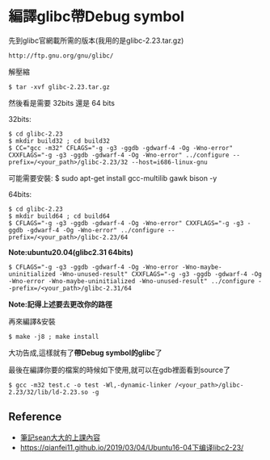 # 編譯glibc帶Debug symbol


先到glibc官網載所需的版本(我用的是glibc-2.23.tar.gz)

    http://ftp.gnu.org/gnu/glibc/

解壓縮

    $ tar -xvf glibc-2.23.tar.gz

然後看是需要 32bits 還是 64 bits

32bits:

    $ cd glibc-2.23
    $ mkdir build32 ; cd build32
    $ CC="gcc -m32" CFLAGS="-g -g3 -ggdb -gdwarf-4 -Og -Wno-error" CXXFLAGS="-g -g3 -ggdb -gdwarf-4 -Og -Wno-error" ../configure --prefix=/<your_path>/glibc-2.23/32 --host=i686-linux-gnu

可能需要安裝:
    $ sudo apt-get install gcc-multilib gawk bison -y

64bits:

    $ cd glibc-2.23
    $ mkdir build64 ; cd build64
    $ CFLAGS="-g -g3 -ggdb -gdwarf-4 -Og -Wno-error" CXXFLAGS="-g -g3 -ggdb -gdwarf-4 -Og -Wno-error" ../configure --prefix=/<your_path>/glibc-2.23/64
    
**Note:ubuntu20.04(glibc2.31 64bits)**
    
    $ CFLAGS="-g -g3 -ggdb -gdwarf-4 -Og -Wno-error -Wno-maybe-uninitialized -Wno-unused-result" CXXFLAGS="-g -g3 -ggdb -gdwarf-4 -Og -Wno-error -Wno-maybe-uninitialized -Wno-unused-result" ../configure --prefix=/<your_path>/glibc-2.31/64

**Note:記得上述要去更改你的路徑**

再來編譯&安裝
    
    $ make -j8 ; make install

大功告成,這樣就有了**帶Debug symbol的glibc**了


最後在編譯你要的檔案的時候如下使用,就可以在gdb裡面看到source了

    $ gcc -m32 test.c -o test -Wl,-dynamic-linker /<your_path>/glibc-2.23/32/lib/ld-2.23.so -g 
    

## Reference
    
* [筆記sean大大的上課內容](https://www.youtube.com/watch?v=wsIvqd9YqTI)
* https://qianfei11.github.io/2019/03/04/Ubuntu16-04下编译libc2-23/
